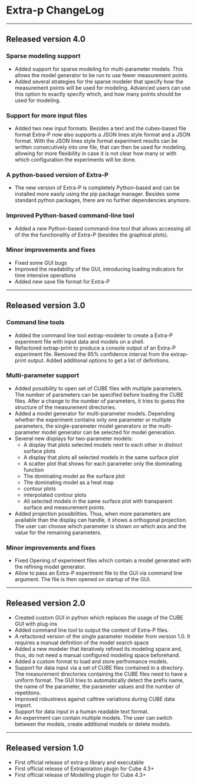 # Extra-p ChangeLog

***

## Released version 4.0
### Sparse modeling support
* Added support for sparse modeling for multi-parameter models. This allows the 
model generator to be run to use fewer measurement points.
* Added several strategies for the sparse modeler that specify how the 
measurement points will be used for modeling. Advanced users can use this option
to exactly specify which, and how many points should be used for modeling.

### Support for more input files
* Added two new input formats. Besides a text and the cubex-based file 
format Extra-P now also supports a JSON lines style format and a JSON
format. With the JSON lines style format experiment results can be written
consecutively into one file, that can then be used for modeling, allowing 
for more flexibility in case it is not clear how many or with which configuration
the experiments will be done.

### A python-based version of Extra-P
* The new version of Extra-P is completely Python-based and can be installed
more easily using the pip package manager. Besides some standard python packages,
there are no further dependencies anymore.

### Improved Python-based command-line tool
* Added a new Python-based command-line tool that allows accessing all of the
the functionality of Extra-P (besides the graphical plots).

### Minor improvements and fixes
* Fixed some GUI bugs
* Improved the readability of the GUI, introducing loading indicators for time
intensive operations
* Added new save file format for Extra-P

***

## Released version 3.0

### Command line tools
* Added the command line tool extrap-modeler to create a Extra-P
  experiment file with input data and models on a shell.
* Refactored extrap-print to produce a console output of an Extra-P
  experiment file. Removed the 95% confidence interval from the
  extrap-print output. Added additional options to get a list of
  definitions.

### Multi-parameter support
* Added possibility to open set of CUBE files with multiple
  parameters. The number of parameters can be specified before loading
  the CUBE files. After a change to the number of parameters, it tries to
  guess the structure of the measurement directories.
* Added a model generator for multi-parameter models. Depending whether
  the experiment contains only one parameter or multiple parameters, the
  single-parameter model generators or the multi-parameter model generator
  can be selected for model generation.
* Several new displays for two-parameter models:
    * A display that plots selected models next to each other in distinct
      surface plots
    * A display that plots all selected models in the same surface plot
    * A scatter plot that shows for each parameter only the dominating
      function
    * The dominating model as the surface plot
    * The dominating model as a heat map
    * contour plots
    * interpolated contour plots
    * All selected models in the same surface plot with transparent
      surface and measurement points.
* Added projection possibilities. Thus, when more parameters are available
  than the display can handle, it shows a orthogonal projection.
  The user can choose which parameter is shown on which axis and the value
  for the remaining parameters.

### Minor improvements and fixes
* Fixed Opening of experiment files which contain a model generated
  with the refining model generator.
* Allow to pass an Extra-P experiment file to the GUI via command line
  argument. The file is then opened on startup of the GUI.

***

## Released version 2.0

* Created custom GUI in python which replaces the usage of the
  CUBE GUI with plug-ins
* Added command line tool to output the content of Extra-P files.
* A refactored version of the single parameter modeler from version 1.0.
  It requires a manual definition of the model search space
* Added a new modeler that iteratively refined its modeling space and,
  thus, do not need a manual configured modeling space beforehand.
* Added a custom format to load and store perfromance models.
* Support for data input via a set of CUBE files contained in a directory.
  The measurement directories containing the CUBE files need to have
  a uniform format. The GUI tries to automatically detect the prefix name,
  the name of the parameter, the parameter values and the number of
  repetitons.
* Improved robustness against calltree variations during CUBE data import.
* Support for data input in a human readable text format.
* An experiment can contain multiple models. The user can switch between
  the models, create additional models or delete models.

***

## Released version 1.0

* First official release of extra-p library and executable
* First official release of Extrapolation plugin for Cube 4.3+
* First official release of Modelling plugin for Cube 4.3+
